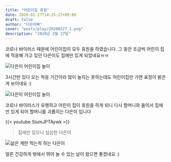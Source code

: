 ```yaml
---
title: "어린이집 휴원"
date: 2020-02-27T14:25:27+09:00
draft: false
author: "다은아빠"
cover: "posts/play/20200227_1.png"
description: "2020년 2월 27일"
---
```


코로나 바이러스 때문에 어린이집이 모두 휴원을 하였습니다.
그 동안 조금씩 어린이 집에 적응해 가고 있던 다은이도 집에만 있게 되었네요ㅠㅠ

![다은이 어린이집 놀이](/posts/play/20200227_1.png)

3시간만 있다 오는 적응 기간이라 많이 놀지는 못하는데도 어린이집만 가면 표정이 밝은게 보이네요 :)

![다은이 어린이집 놀이](/posts/play/20200227_2.png)

코로나 바이러스가 유행하고 어린이 집이 휴원을 하게 되니 다시 할머니와 둘이서 집에만 있게 되어 할머니를 괴롭히는 다은이 입니다

{{< youtube SiumJPTAywk >}}
> 집에만 있으니 심심한 다은이

![삶은 계란 먹는척 하는 다은이](/posts/play/20200227_3.png)

얼른 건강하게 밖에서 뛰어 놀 수 있는 날이 왔으면 좋겠네요 :)
